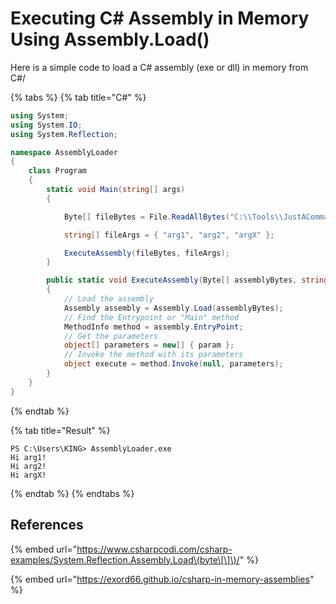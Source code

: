 # Executing C\# Assembly in Memory Using Assembly.Load\(\)

Here is a simple code to load a C\# assembly \(exe or dll\) in memory from C\#/

{% tabs %}
{% tab title="C\#" %}
```csharp
using System;
using System.IO;
using System.Reflection;

namespace AssemblyLoader
{
    class Program
    {
        static void Main(string[] args)
        {

            Byte[] fileBytes = File.ReadAllBytes("C:\\Tools\\JustACommandWithArgs.exe");

            string[] fileArgs = { "arg1", "arg2", "argX" };

            ExecuteAssembly(fileBytes, fileArgs);
        }

        public static void ExecuteAssembly(Byte[] assemblyBytes, string[] param)
        {
            // Load the assembly
            Assembly assembly = Assembly.Load(assemblyBytes);
            // Find the Entrypoint or "Main" method
            MethodInfo method = assembly.EntryPoint;
            // Get the parameters
            object[] parameters = new[] { param };
            // Invoke the method with its parameters
            object execute = method.Invoke(null, parameters);
        }
    }
}
```
{% endtab %}

{% tab title="Result" %}
```
PS C:\Users\KING> AssemblyLoader.exe
Hi arg1!
Hi arg2!
Hi argX!
```
{% endtab %}
{% endtabs %}



## References

{% embed url="https://www.csharpcodi.com/csharp-examples/System.Reflection.Assembly.Load\(byte\[\]\)/" %}

{% embed url="https://exord66.github.io/csharp-in-memory-assemblies" %}



